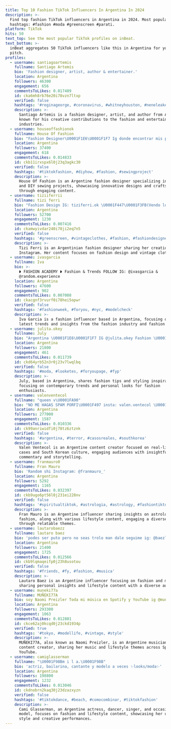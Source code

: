 ```yaml
---
title: Top 10 Fashion TikTok Influencers In Argentina In 2024
description: >-
  Find top fashion TikTok influencers in Argentina in 2024. Most popular
  hashtags: #fashion #moda #greenscreen #parati.
platform: TikTok
hits: 50
text_top: See the most popular TikTok profiles on inBeat.
text_bottom: >-
  inBeat aggregates 50 TikTok influencers like this in Argentina for you to
  pitch.
profiles:
  - username: santiagoartemis
    fullname: Santiago Artemis
    bio: 'Fashion designer, artist, author & entertainer.'
    location: Argentina
    followers: 46300
    engagement: 656
    commentsToLikes: 0.017409
    id: cka6mh8rb76e20i78vzn7ltxp
    verified: false
    hashtags: '#reginageorge, #coronavirus, #whitneyhouston, #neneleakes'
    description: >-
      Santiago Artemis is a fashion designer, artist, and author from Argentina,
      known for his creative contributions to the fashion and entertainment
      industries.
  - username: houseoffashionok
    fullname: House Of Fashion
    bio: "Fashion Designer\U0001F1E6\U0001F1F7 Ig donde encontrar mis patrones: @houseoffashionok"
    location: Argentina
    followers: 37400
    engagement: 618
    commentsToLikes: 0.014833
    id: ckb11irxspx6l0j23q3agkc30
    verified: false
    hashtags: '#tiktokfashion, #diyhow, #fashion, #sewingproject'
    description: >-
      House Of Fashion is an Argentine fashion designer specializing in patterns
      and DIY sewing projects, showcasing innovative designs and craftsmanship
      through engaging content.
  - username: tiziiferrii
    fullname: tizi ferri
    bio: "Fashion Design IG: tiziferri.ok \U0001F447\U0001F3FB(Vendo lo que hago en instagram)\U0001F60A\U0001F447\U0001F3FB"
    location: Argentina
    followers: 52700
    engagement: 1230
    commentsToLikes: 0.007416
    id: ckamwyivdar240i78ji2eq7n5
    verified: false
    hashtags: '#greenscreen, #vintageclothes, #fashion, #fashiondesigner'
    description: >-
      Tizi Ferri is an Argentinian fashion designer sharing her creations on
      Instagram. Her content focuses on fashion design and vintage clothing.
  - username: ivasgarcia
    fullname: Iva
    bio: >-
      ❥ FASHION ACADEMY ❥ Fashion & Trends FOLLOW IG: @ivasgarcia &
      @random.experience
    location: Argentina
    followers: 47600
    engagement: 902
    commentsToLikes: 0.007008
    id: ckacgnf3rvurf0i78hei5opwr
    verified: false
    hashtags: '#fashionweek, #foryou, #nyc, #modelcheck'
    description: >-
      Iva Garcia is a fashion influencer based in Argentina, focusing on the
      latest trends and insights from the fashion industry and fashion academy.
  - username: julita.okey
    fullname: July
    bio: "Argentina \U0001F1E6\U0001F1F7 IG @julita.okey Fashion \U0001F460 Tips, look, fun #fashionlover"
    location: Argentina
    followers: 21800
    engagement: 461
    commentsToLikes: 0.011739
    id: ckd64yrb52n3r0j23v7lwqlbq
    verified: false
    hashtags: '#moda, #looketes, #foryoupage, #fyp'
    description: >-
      July, based in Argentina, shares fashion tips and styling inspiration,
      focusing on contemporary trends and personal looks for fashion
      enthusiasts.
  - username: valenventecol
    fullname: "queen v\U0001FA90"
    bio: "NO ME HAGAS SPAM PORFI\U0001F497 insta: valen.ventecol \U0001F1E6\U0001F1F7. 19."
    location: Argentina
    followers: 277000
    engagement: 1587
    commentsToLikes: 0.010336
    id: ck99anriwidfi0j78tz6ztznk
    verified: false
    hashtags: '#argentina, #terror, #casosreales, #southkorea'
    description: >-
      Valen Ventecol is an Argentine content creator focused on real-life horror
      cases and South Korean culture, engaging audiences with insightful
      commentary and storytelling.
  - username: franmauro0
    fullname: Fran Mauro
    bio: 'Random shi Instagram: @franmauro_'
    location: Argentina
    followers: 5292
    engagement: 1165
    commentsToLikes: 0.032397
    id: ckb9ugo6pt56l0j231ei228nv
    verified: false
    hashtags: '#spiritualtiktok, #astrologia, #astrology, #fashiontiktok'
    description: >-
      Fran Mauro is an Argentine influencer sharing insights on astrology and
      fashion, along with various lifestyle content, engaging a diverse audience
      through relatable themes.
  - username: lautarobaezz
    fullname: lautaro baez
    bio: 'podes ser puto pero no seas trolo man dale seguime ig: @baezlautaro_'
    location: Argentina
    followers: 21400
    engagement: 1725
    commentsToLikes: 0.012566
    id: ckb9lqmaqeifp0j23h8usotou
    verified: false
    hashtags: '#friends, #fy, #fashion, #musica'
    description: >-
      Lautaro Baez is an Argentine influencer focusing on fashion and music,
      sharing personal insights and lifestyle content with a diverse audience.
  - username: muneki77a
    fullname: MUÑEKI77A
    bio: soy Naomi Preizler Toda mi música en Spotify y YouTube ig @muneki77a_
    location: Argentina
    followers: 293300
    engagement: 1063
    commentsToLikes: 0.012801
    id: ckce62aj0kcqd0j23ckd1934p
    verified: true
    hashtags: '#tokyo, #modellife, #vintage, #style'
    description: >-
      MUÑEKI77A, also known as Naomi Preizler, is an Argentine musician and
      content creator, sharing her music and lifestyle themes across Spotify and
      YouTube.
  - username: camiglasserman
    fullname: "\U0001F98Bm i l a.\U0001F98B"
    bio: 'actriz, bailarina, cantante y modelo a veces ✨looks/moda✨'
    location: Argentina
    followers: 198800
    engagement: 1232
    commentsToLikes: 0.013046
    id: ckdnobrn2kaq30j23dzazxyzn
    verified: false
    hashtags: '#tiktokdance, #beach, #comocombinar, #tiktokfashion'
    description: >-
      Cami Glasserman, an Argentine actress, dancer, singer, and occasional
      model, focuses on fashion and lifestyle content, showcasing her unique
      style and creative performances.
---
```


